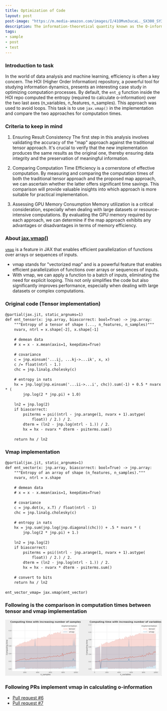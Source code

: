 ```yaml
---
title: Optimization of Code
layout: post
post-image: "https://m.media-amazon.com/images/I/41OMvm3ucaL._SX300_SY300_QL70_FMwebp_.jpg"
description: The information-theoretical quantity known as the O-information (short for "information about Organisational structure") is used to characterise statistical interdependencies within multiplets of three and more variables. It enables us to determine the nature of the information, i.e. whether multiplets are primarily carrying redundant or synergistic information, in addition to quantifying how much information multiplets of brain areas are carrying. It takes an extensive amount of computation to estimate HOIs. The O-information is a perfect choice to estimate HOIs in a timely manner because its computational cost just requires basic quantities like entropies. There is yet no neuroinformatic standard of merit for HOI estimation that can be used by aficionados of all skill levels in a reasonable amount of time.
tags:
- sample
- post
- test
---
```

### Introduction to task
In the world of data analysis and machine learning, efficiency is often a key concern. The HOI (Higher Order Information) repository, a powerful tool for studying information dynamics, presents an interesting case study in optimizing computation processes. By default, the `ent_g` function inside the HOI repo computed the entropy (required to calculate o-information) over the two last axes (n_variables, n_features, n_samples). This approach was used to avoid loops. This task is to use `jax.vmap()` in the implementation and compare the two approaches for computation times.

### Criteria to keep in mind
1. Ensuring Result Consistency
The first step in this analysis involves validating the accuracy of the "map" approach against the traditional tensor approach. It's crucial to verify that the new implementation produces the same results as the original one, thereby ensuring data integrity and the preservation of meaningful information.

2. Comparing Computation Time
Efficiency is a cornerstone of effective computation. By measuring and comparing the computation times of both the traditional tensor approach and the proposed map approach, we can ascertain whether the latter offers significant time savings. This comparison will provide valuable insights into which approach is more suitable for practical implementation.

3. Assessing GPU Memory Consumption
Memory utilization is a critical consideration, especially when dealing with large datasets or resource-intensive computations. By evaluating the GPU memory required by each approach, we can determine if the map approach exhibits any advantages or disadvantages in terms of memory efficiency.

### About [jax.vmap()](https://jax.readthedocs.io/en/latest/_autosummary/jax.vmap.html)
[```vmap```](https://jax.readthedocs.io/en/latest/_autosummary/jax.vmap.html) is a feature in JAX that enables efficient parallelization of functions over arrays or sequences of inputs.
- vmap stands for "vectorized map" and is a powerful feature that enables efficient parallelization of functions over arrays or sequences of inputs.
- With vmap, we can apply a function to a batch of inputs, eliminating the need for explicit looping. This not only simplifies the code but also significantly improves performance, especially when dealing with large datasets or complex computations.

### Original code (Tensor implementation)

```
@partial(jax.jit, static_argnums=1)
def ent_tensor(x: jnp.array, biascorrect: bool=True) -> jnp.array:
    """Entropy of a tensor of shape (..., n_features, n_samples)"""
    nvarx, ntrl = x.shape[-2], x.shape[-1]

    # demean data
    # x = x - x.mean(axis=1, keepdims=True)

    # covariance
    c = jnp.einsum('...ij, ...kj->...ik', x, x)
    c /= float(ntrl - 1.)
    chc = jnp.linalg.cholesky(c)

    # entropy in nats
    hx = jnp.log(jnp.einsum('...ii->...i', chc)).sum(-1) + 0.5 * nvarx * (
        jnp.log(2 * jnp.pi) + 1.0)

    ln2 = jnp.log(2)
    if biascorrect:
        psiterms = psi((ntrl - jnp.arange(1, nvarx + 1).astype(
            float)) / 2.) / 2.
        dterm = (ln2 - jnp.log(ntrl - 1.)) / 2.
        hx = hx - nvarx * dterm - psiterms.sum()

    return hx / ln2
```

### Vmap implementation

```
@partial(jax.jit, static_argnums=1)
def ent_vector(x: jnp.array, biascorrect: bool=True) -> jnp.array:
    """Entropy of an array of shape (n_features, n_samples)."""
    nvarx, ntrl = x.shape

    # demean data
    # x = x - x.mean(axis=1, keepdims=True)

    # covariance
    c = jnp.dot(x, x.T) / float(ntrl - 1)
    chc = jnp.linalg.cholesky(c)

    # entropy in nats
    hx = jnp.sum(jnp.log(jnp.diagonal(chc))) + .5 * nvarx * (
        jnp.log(2 * jnp.pi) + 1.)

    ln2 = jnp.log(2)
    if biascorrect:
        psiterms = psi((ntrl - jnp.arange(1, nvarx + 1).astype(
            float)) / 2.) / 2.
        dterm = (ln2 - jnp.log(ntrl - 1.)) / 2.
        hx = hx - nvarx * dterm - psiterms.sum()

    # convert to bits
    return hx / ln2

ent_vector_vmap= jax.vmap(ent_vector)
```

### Following is the comparison in computation times between tensor and vmap implementation 
![comparison graph](../assets/images/vmap.png)

### Following PRs implement vmap in calculating o-information
- [Pull request #6](https://github.com/brainets/hoi/pull/6)
- [Pull request #7](https://github.com/brainets/hoi/pull/7)
